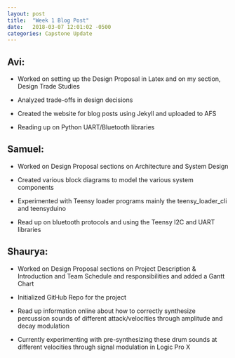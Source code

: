 ```yaml
---
layout: post
title:  "Week 1 Blog Post"
date:   2018-03-07 12:01:02 -0500
categories: Capstone Update
---
```

## Avi: ## 

* Worked on setting up the Design Proposal in Latex and on my section, Design Trade Studies

* Analyzed trade-offs in design decisions

* Created the website for blog posts using Jekyll and uploaded to AFS

* Reading up on Python UART/Bluetooth libraries 

## Samuel: ## 

* Worked on Design Proposal sections on Architecture and System Design
 
* Created various block diagrams to model the various system components

* Experimented with Teensy loader programs mainly the teensy_loader_cli and teensyduino

* Read up on bluetooth protocols and using the Teensy I2C and UART libraries


## Shaurya: ##

* Worked on Design Proposal sections on Project Description & Introduction and Team Schedule and responsibilities and added a Gantt Chart 

* Initialized GitHub Repo for the project

* Read up information online about how to correctly synthesize percussion sounds of different attack/velocities through amplitude and decay modulation
 
* Currently experimenting with pre-synthesizing these drum sounds at different velocities through signal modulation in Logic Pro X
